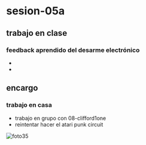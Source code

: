 # sesion-05a
## trabajo en clase
### feedback aprendido del desarme electrónico
-
-
## encargo
### trabajo en casa
- trabajo en grupo con 08-clifford1one
- reintentar hacer el atari punk circuit

![foto35](https://github.com/user-attachments/assets/26a1ac10-08c3-42ce-b5e6-2549679b955f)

